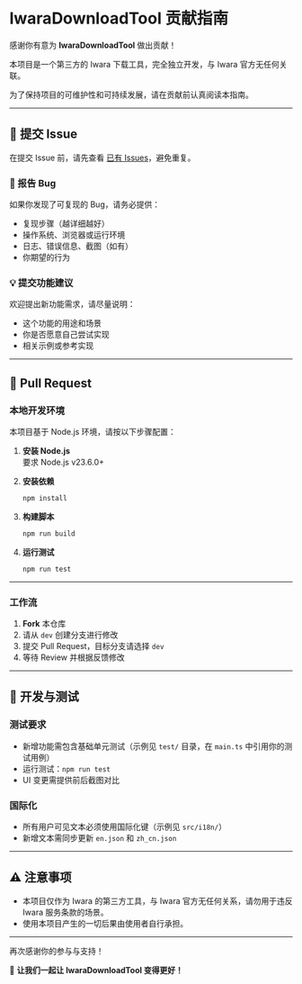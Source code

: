 # IwaraDownloadTool 贡献指南

感谢你有意为 **IwaraDownloadTool** 做出贡献！

本项目是一个第三方的 Iwara 下载工具，完全独立开发，与 Iwara 官方无任何关联。

为了保持项目的可维护性和可持续发展，请在贡献前认真阅读本指南。

---

## 📌 提交 Issue

在提交 Issue 前，请先查看 [已有 Issues](https://github.com/dawn-lc/IwaraDownloadTool/issues)，避免重复。

### 🐛 报告 Bug

如果你发现了可复现的 Bug，请务必提供：

* 复现步骤（越详细越好）
* 操作系统、浏览器或运行环境
* 日志、错误信息、截图（如有）
* 你期望的行为

### 💡 提交功能建议

欢迎提出新功能需求，请尽量说明：

* 这个功能的用途和场景
* 你是否愿意自己尝试实现
* 相关示例或参考实现

---

## 🔀 Pull Request

### 本地开发环境

本项目基于 Node.js 环境，请按以下步骤配置：

1. **安装 Node.js**  
   要求 Node.js v23.6.0+

2. **安装依赖**  
   ```bash
   npm install
   ```

3. **构建脚本**  
   ```bash
   npm run build
   ```

4. **运行测试**  
   ```bash
   npm run test
   ```

---

### 工作流

1. **Fork** 本仓库
2. 请从 `dev` 创建分支进行修改
3. 提交 Pull Request，目标分支请选择 `dev`
4. 等待 Review 并根据反馈修改

---

## 🧩 开发与测试

### 测试要求
- 新增功能需包含基础单元测试（示例见 `test/` 目录，在 `main.ts` 中引用你的测试用例）
- 运行测试：`npm run test`
- UI 变更需提供前后截图对比

### 国际化
- 所有用户可见文本必须使用国际化键（示例见 `src/i18n/`）
- 新增文本需同步更新 `en.json` 和 `zh_cn.json`

---

## ⚠️ 注意事项

* 本项目仅作为 Iwara 的第三方工具，与 Iwara 官方无任何关系，请勿用于违反 Iwara 服务条款的场景。
* 使用本项目产生的一切后果由使用者自行承担。

---

再次感谢你的参与与支持！

🚀 **让我们一起让 IwaraDownloadTool 变得更好！**
